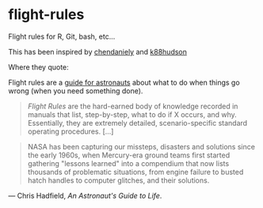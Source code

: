 flight-rules
==============

Flight rules for R, Git, bash, etc...

This has been inspired by
[chendaniely](https://github.com/chendaniely/r-flight-rules) and [k88hudson](https://github.com/k88hudson/git-flight-rules)

Where they quote:

Flight rules are a
[guide for astronauts](http://www.jsc.nasa.gov/news/columbia/fr_generic.pdf) about what to do when things go wrong (when you
need something done).

>  *Flight Rules* are the hard-earned body of knowledge recorded in
>  manuals that list, step-by-step, what to do if X occurs, and
>  why. Essentially, they are extremely detailed, scenario-specific
>  standard operating procedures. [...]

> NASA has been capturing our missteps, disasters and solutions since
> the early 1960s, when Mercury-era ground teams first started
> gathering "lessons learned" into a compendium that now lists
> thousands of problematic situations, from engine failure to busted
> hatch handles to computer glitches, and their solutions.

&mdash; Chris Hadfield, *An Astronaut's Guide to Life*.
